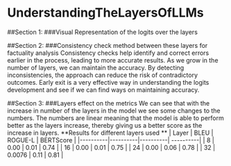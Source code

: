 # UnderstandingTheLayersOfLLMs

##Section 1: 
###Visual Representation of the logits over the layers

##Section 2:
###Consistency check method between these layers for factuality analysis
Consistency checks help identify and correct errors earlier in the process, leading to more accurate results. As we grow in the number of layers, we can maintain the accuracy. By detecting inconsistencies, the approach can reduce the risk of contradictory outcomes. Early exit is a very effective way in understanding the logits development and see if we can find ways on maintaining accuracy. 


##Section 3:
###Layers effect on the metrics 
We can see that with the increase in number of the layers in the model we see some changes to the numbers. The numbers are linear meaning that the model is able to perform better as the layers increase, thereby giving us a better score as the increase in layers.
**Results for different layers used **
| Layer | BLEU | ROGUE-L | BERTScore |
|----------|----------|----------| ----------|
| 8   | 0.00   | 0.01   | 0.74   |
| 16   | 0.00   | 0.01   | 0.75   |
| 24   | 0.00   | 0.06  | 0.78   | 
| 32   | 0.0076   | 0.11  | 0.81   |
